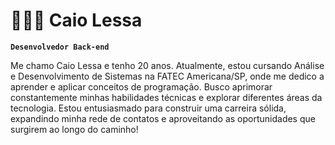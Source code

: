 # 👩🏻‍💻 Caio Lessa

**`Desenvolvedor Back-end`**

Me chamo Caio Lessa e tenho 20 anos. Atualmente, estou cursando Análise e Desenvolvimento de Sistemas na FATEC Americana/SP, onde me dedico a aprender e aplicar conceitos de programação. Busco aprimorar constantemente minhas habilidades técnicas e explorar diferentes áreas da tecnologia. Estou entusiasmado para construir uma carreira sólida, expandindo minha rede de contatos e aproveitando as oportunidades que surgirem ao longo do caminho!

<p align="left">
    <a href="https://github.com/Caio-Lessaa?tab=repositories&sort=stargazers">
    </a>
</p>
